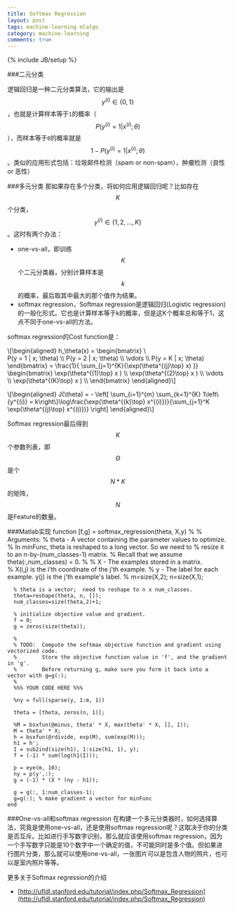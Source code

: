 ```yaml
---
title: Softmax Regression
layout: post
tags: machine-learning mlalgo
category: machine-learning
comments: true
---
```

{% include JB/setup %}

###二元分类

逻辑回归是一种二元分类算法，它的输出是
$$y^{(i)}\in\{0,1\}$$，也就是计算样本等于`1`的概率（$$ P(y^{(i)} = 1 | x^{(i)} ; \theta) $$），而样本等于`0`的概率就是$$1 - P(y^{(i)} = 1 | x^{(i)} ; \theta)$$。类似的应用形式包括：垃圾邮件检测（spam or non-spam），肿瘤检测（良性 or 恶性）

###多元分类
那如果存在多个分类，将如何应用逻辑回归呢？比如存在$$K$$个分类，$$y^{(i)}\in\{1, 2, \ldots, K\}$$。这时有两个办法：

* one-vs-all，即训练 $$K$$ 个二元分类器，分别计算样本是 $$k$$ 的概率，最后取其中最大的那个值作为结果。
* softmax regression，Softmax regression是逻辑回归(Logistic regression)的一般化形式。它也是计算样本等于k的概率，但是这K个概率总和等于1，这点不同于one-vs-all的方法。

softmax regression的Cost function是：

\\[\begin{aligned} 
h\_\theta(x) = \begin{bmatrix} \\\
P(y = 1 | x; \theta) \\\ P(y = 2 | x; \theta) \\\ \vdots \\\ P(y = K | x; \theta) 
\end{bmatrix} = \frac{1}{ \sum_{j=1}^{K}{\exp(\theta^{(j)\top} x) }} \begin{bmatrix} \exp(\theta^{(1)\top} x ) \\\ \exp(\theta^{(2)\top} x ) \\\ \vdots \\\ \exp(\theta^{(K)\top} x ) \\\ \end{bmatrix} 
\end{aligned}\\]

\\[\begin{aligned}
J(\theta) = \- \left[ \sum\_\{i=1\}^\{m\} \sum\_\{k=1\}^{K} 1\left\\{y^\{(i)\} = k\right\\}\log\frac{\exp(\theta^{(k)\top} x^{(i)})}{\sum_{j=1}^K \exp(\theta^{(j)\top} x^{(i)})} \right] \end{aligned}\\]

Softmax regression最后得到$$K$$个参数列表，即$$\Theta$$是个$$N * K$$的矩阵，$$N$$是Feature的数量。

###Matlab实现
    function [f,g] = softmax_regression(theta, X,y)
      %
      % Arguments:
      %   theta - A vector containing the parameter values to optimize.
      %       In minFunc, theta is reshaped to a long vector.  So we need to
      %       resize it to an n-by-(num_classes-1) matrix.
      %       Recall that we assume theta(:,num_classes) = 0.
      %
      %   X - The examples stored in a matrix.  
      %       X(i,j) is the i'th coordinate of the j'th example.
      %   y - The label for each example.  y(j) is the j'th example's label.
      %
      m=size(X,2);
      n=size(X,1);

      % theta is a vector;  need to reshape to n x num_classes.
      theta=reshape(theta, n, []);
      num_classes=size(theta,2)+1;

      % initialize objective value and gradient.
      f = 0;
      g = zeros(size(theta));

      %
      % TODO:  Compute the softmax objective function and gradient using vectorized code.
      %        Store the objective function value in 'f', and the gradient in 'g'.
      %        Before returning g, make sure you form it back into a vector with g=g(:);
      %
      %%% YOUR CODE HERE %%%

      %ny = full(sparse(y, 1:m, 1))

      theta = [theta, zeros(n, 1)];

      %M = bsxfun(@minus, theta' * X, max(theta' * X, [], 1));
      M = theta' * X;
      h = bsxfun(@rdivide, exp(M), sum(exp(M)));
      h1 = h';
      I = sub2ind(size(h1), 1:size(h1, 1), y);
      f = (-1) * sum(log(h1(I)));

      p = eye(m, 10);
      ny = p(y',:);
      g = (-1) * (X * (ny - h1));

      g = g(:, 1:num_classes-1);
      g=g(:); % make gradient a vector for minFunc
    end

###One-vs-all和softmax regression
在构建一个多元分类器时，如何选择算法，究竟是使用one-vs-all，还是使用softmax regression呢？这取决于你的分类是否互斥。比如进行手写数字识别，那么就应该使用softmax regression，因为一个手写数字只能是10个数字中一个确定的值，不可能同时是多个值。但如果进行图片分类，那么就可以使用one-vs-all，一张图片可以是包含人物的照片，也可以是室内照片等等。

更多关于Softmax regression的介绍

* [http://ufldl.stanford.edu/tutorial/index.php/Softmax_Regression](http://ufldl.stanford.edu/tutorial/index.php/Softmax_Regression)
